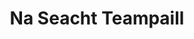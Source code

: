 ---
title: "Na Seacht Teampaill"
address: "Tourist Information Office, Kilronan, Inis M??r, Aran Islands,, Co. Galway"
tel: "+353 (0)99 61 263"
county: "Galway"
category: "Churches And Settlements"
type: "Content"
lat: "53.12818145751953"
lng: "-9.686467170715332"
---